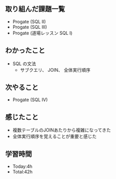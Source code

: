 ## 取り組んだ課題一覧
- Progate (SQL Ⅱ)
- Progate (SQL Ⅲ)
- Progate (道場レッスン SQL Ⅰ) 
## わかったこと
- SQL の文法
  - サブクエリ、 JOIN、 全体実行順序
## 次やること
- Progate (SQL Ⅳ) 
## 感じたこと
- 複数テーブルのJOINあたりから複雑になってきた
- 全体実行順序を覚えることが重要と感じた
## 学習時間
- Today:4h
- Total:42h
